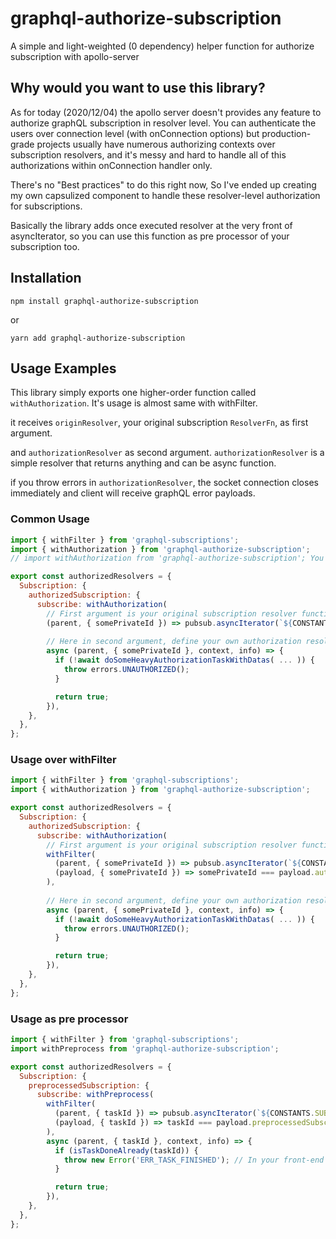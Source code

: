 # graphql-authorize-subscription
A simple and light-weighted (0 dependency) helper function for authorize subscription with apollo-server


## Why would you want to use this library?

As for today (2020/12/04) the apollo server doesn't provides any feature to authorize graphQL subscription in resolver level. You can authenticate the users over connection level (with onConnection options) but production-grade projects usually have numerous authorizing contexts over subscription resolvers, and it's messy and hard to handle all of this authorizations within onConnection handler only.

There's no "Best practices" to do this right now, So I've ended up creating my own capsulized component to handle these resolver-level authorization for subscriptions.

Basically the library adds once executed resolver at the very front of asyncIterator, so you can use this function as pre processor of your subscription too. 


## Installation

`npm install graphql-authorize-subscription`

or

`yarn add graphql-authorize-subscription`

## Usage Examples

This library simply exports one higher-order function called `withAuthorization`. It's usage is almost same with withFilter.

it receives `originResolver`, your original subscription `ResolverFn`, as first argument.

and `authorizationResolver` as second argument. `authorizationResolver` is a simple resolver that returns anything and can be async function.

if you throw errors in `authorizationResolver`, the socket connection closes immediately and client will receive graphQL error payloads.


### Common Usage

```javascript
import { withFilter } from 'graphql-subscriptions';
import { withAuthorization } from 'graphql-authorize-subscription';
// import withAuthorization from 'graphql-authorize-subscription'; You can use the default export too.

export const authorizedResolvers = {
  Subscription: {
    authorizedSubscription: {
      subscribe: withAuthorization(
        // First argument is your original subscription resolver function.
        (parent, { somePrivateId }) => pubsub.asyncIterator(`${CONSTANTS.SUBSCRIPTION.SUBSCRIPTIONKEY}.${somePrivateId}`),
        
        // Here in second argument, define your own authorization resolver. it receives all the arguments that normal resolver get.
        async (parent, { somePrivateId }, context, info) => {
          if (!await doSomeHeavyAuthorizationTaskWithDatas( ... )) {
            throw errors.UNAUTHORIZED();
          }

          return true;
        }),
    },
  },
};

```

### Usage over withFilter

```javascript
import { withFilter } from 'graphql-subscriptions';
import { withAuthorization } from 'graphql-authorize-subscription';

export const authorizedResolvers = {
  Subscription: {
    authorizedSubscription: {
      subscribe: withAuthorization(
        // First argument is your original subscription resolver function.
        withFilter(
          (parent, { somePrivateId }) => pubsub.asyncIterator(`${CONSTANTS.SUBSCRIPTION.SUBSCRIPTIONKEY}.${somePrivateId}`),
          (payload, { somePrivateId }) => somePrivateId === payload.authorizedSubscription.somePrivateId,
        ),
        
        // Here in second argument, define your own authorization resolver. it receives all the arguments that normal resolver get.
        async (parent, { somePrivateId }, context, info) => {
          if (!await doSomeHeavyAuthorizationTaskWithDatas( ... )) {
            throw errors.UNAUTHORIZED();
          }

          return true;
        }),
    },
  },
};

```

### Usage as pre processor


```javascript
import { withFilter } from 'graphql-subscriptions';
import withPreprocess from 'graphql-authorize-subscription';

export const authorizedResolvers = {
  Subscription: {
    preprocessedSubscription: {
      subscribe: withPreprocess(
        withFilter(
          (parent, { taskId }) => pubsub.asyncIterator(`${CONSTANTS.SUBSCRIPTION.TASKS}.${taskId}`),
          (payload, { taskId }) => taskId === payload.preprocessedSubscription.taskId,
        ),
        async (parent, { taskId }, context, info) => {
          if (isTaskDoneAlready(taskId)) {
            throw new Error('ERR_TASK_FINISHED'); // In your front-end code mark the task as finished.
          }

          return true;
        }),
    },
  },
};

```
